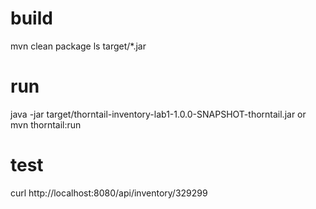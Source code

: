 # build
mvn clean package
ls target/*.jar

# run
java -jar target/thorntail-inventory-lab1-1.0.0-SNAPSHOT-thorntail.jar
or
mvn thorntail:run

# test
curl http://localhost:8080/api/inventory/329299
